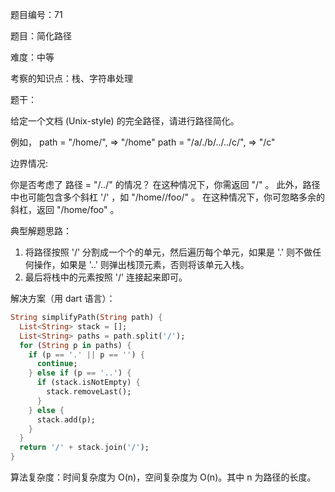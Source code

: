 题目编号：71

题目：简化路径

难度：中等

考察的知识点：栈、字符串处理

题干：

给定一个文档 (Unix-style) 的完全路径，请进行路径简化。

例如，
path = "/home/", => "/home"
path = "/a/./b/../../c/", => "/c"

边界情况:

你是否考虑了 路径 = "/../" 的情况？
在这种情况下，你需返回 "/" 。
此外，路径中也可能包含多个斜杠 '/' ，如 "/home//foo/" 。
在这种情况下，你可忽略多余的斜杠，返回 "/home/foo" 。

典型解题思路：

1. 将路径按照 '/' 分割成一个个的单元，然后遍历每个单元，如果是 '.' 则不做任何操作，如果是 '..' 则弹出栈顶元素，否则将该单元入栈。
2. 最后将栈中的元素按照 '/' 连接起来即可。

解决方案（用 dart 语言）：

```dart
String simplifyPath(String path) {
  List<String> stack = [];
  List<String> paths = path.split('/');
  for (String p in paths) {
    if (p == '.' || p == '') {
      continue;
    } else if (p == '..') {
      if (stack.isNotEmpty) {
        stack.removeLast();
      }
    } else {
      stack.add(p);
    }
  }
  return '/' + stack.join('/');
}
```

算法复杂度：时间复杂度为 O(n)，空间复杂度为 O(n)。其中 n 为路径的长度。